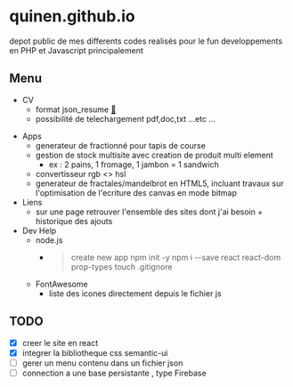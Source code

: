 # quinen.github.io

depot public de mes differents codes realisés pour le fun
developpements en PHP et Javascript principalement

## Menu

* CV
    - format json_resume [:link:](https://jsonresume.org/)
    - possibilité de telechargement pdf,doc,txt ...etc ...
- Apps
    - generateur de fractionné pour tapis de course
    - gestion de stock multisite avec creation de produit multi element
        - ex : 2 pains, 1 fromage, 1 jambon = 1 sandwich
    - convertisseur rgb <> hsl
    - generateur de fractales/mandelbrot en HTML5, incluant travaux sur l'optimisation de l'ecriture des canvas en mode bitmap
- Liens
    - sur une page retrouver l'ensemble des sites dont j'ai besoin + historique des ajouts
- Dev Help
    - node.js
        - > create new app
          > npm init -y
          > npm i --save react react-dom prop-types
          > touch .gitignore
    - FontAwesome
        - liste des icones directement depuis le fichier js

## TODO

- [x] creer le site en react
- [x] integrer la bibliotheque css semantic-ui
- [ ] gerer un menu contenu dans un fichier json
- [ ] connection a une base persistante , type Firebase
